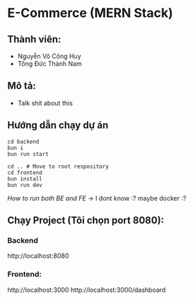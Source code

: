 # E-Commerce (MERN Stack)

## Thành viên:

- Nguyễn Võ Công Huy
- Tống Đức Thành Nam

## Mô tả:

- Talk shit about this

## Hướng dẫn chạy dự án

```
cd backend
bun i
bun run start
```


```
cd .. # Move to root respository
cd frontend
bun install
bun run dev
```

*How to run both BE and FE*
-> I dont know :? maybe docker :?

## Chạy Project (Tôi chọn port 8080):

### Backend

http://localhost:8080

### Frontend:


http://localhost:3000
http://localhost:3000/dashboard